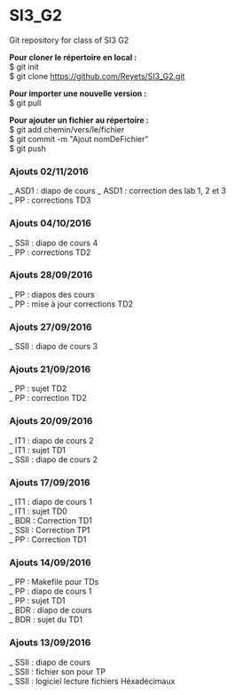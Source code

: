 # SI3_G2
Git repository for class of SI3 G2

**Pour cloner le répertoire en local :**  
$ git init  
$ git clone https://github.com/Reyets/SI3_G2.git  
  
**Pour importer une nouvelle version :**  
$ git pull  
  
**Pour ajouter un fichier au répertoire :**  
$ git add chemin/vers/le/fichier  
$ git commit -m "Ajout nomDeFichier"  
$ git push  

<!-- -->
### Ajouts 02/11/2016
_ ASD1 : diapo de cours
_ ASD1 : correction des lab 1, 2 et 3  
_ PP : corrections TD3  

### Ajouts 04/10/2016  
_ SSII : diapo de cours 4  
_ PP : corrections TD2  

### Ajouts 28/09/2016
_ PP : diapos des cours  
_ PP : mise à jour corrections TD2  

### Ajouts 27/09/2016  
_ SSII : diapo de cours 3  

### Ajouts 21/09/2016  
_ PP : sujet TD2  
_ PP : correction TD2  

### Ajouts 20/09/2016  
_ IT1 : diapo de cours 2  
_ IT1 : sujet TD1  
_ SSII : diapo de cours 2  

### Ajouts 17/09/2016  
_ IT1 : diapo de cours 1  
_ IT1 : sujet TD0  
_ BDR : Correction TD1  
_ SSII : Correction TP1  
_ PP : Correction TD1  

### Ajouts 14/09/2016  
_ PP : Makefile pour TDs  
_ PP : diapo de cours 1  
_ PP : sujet TD1  
_ BDR : diapo de cours  
_ BDR : sujet du TD1  

### Ajouts 13/09/2016  
_ SSII : diapo de cours  
_ SSII : fichier son pour TP  
_ SSII : logiciel lecture fichiers Héxadécimaux  
